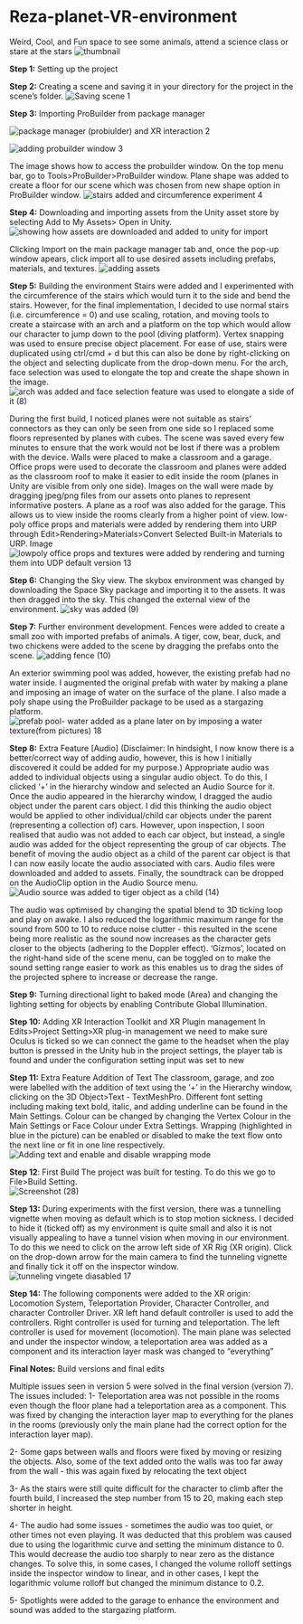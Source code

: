 # Reza-planet-VR-environment
Weird, Cool, and Fun space to see some animals, attend a science class or stare at the stars
![thumbnail](https://github.com/Rezvision/Reza-s-planet-VR-environment/assets/147525543/db427b75-b329-4770-a541-f7aa34c7605e)

**Step 1:** Setting up the project  

**Step 2:**  Creating a scene and saving it in your directory for the project in the scene’s folder.
![Saving scene 1](https://github.com/Rezvision/Reza-s-planet-VR-environment/assets/147525543/09178d03-5956-4bed-a45c-4ba944414454)

**Step 3:** Importing ProBuilder from package manager

![package manager (probiulder) and XR interaction 2](https://github.com/Rezvision/Reza-s-planet-VR-environment/assets/147525543/e92ed334-2091-4aea-a772-0226b5ef2d00)

![adding probuilder window 3](https://github.com/Rezvision/Reza-s-planet-VR-environment/assets/147525543/2cca77cf-1a8f-4c8c-9510-c764ca373c54)

The image shows how to access the probuilder window. On the top menu bar, go to Tools>ProBuilder>ProBuilder window. 
Plane shape was added to create a floor for our scene which was chosen from new shape option in ProBuilder window.
![stairs added and circumference experiment 4](https://github.com/Rezvision/Reza-s-planet-VR-environment/assets/147525543/45ce7490-49f5-466a-914c-3316984b3ecd)

**Step 4:** Downloading and importing assets from the Unity asset store by selecting Add to My Assets> Open in Unity.
![showing how assets are downloaded and added to unity for import](https://github.com/Rezvision/Reza-s-planet-VR-environment/assets/147525543/985d2335-6364-4616-a746-f08693ca6b9a)

Clicking Import on the main package manager tab and, once the pop-up window apears, click import all to use desired assets including prefabs, materials, and textures.
![adding assets](https://github.com/Rezvision/Reza-s-planet-VR-environment/assets/147525543/bde35540-f752-49e8-9dd4-dcfa1467d6a1)

**Step 5:** Building the environment
Stairs were added and I experimented with the circumference of the stairs which would turn it to the side and bend the stairs. However, for the final implementation, I decided to use normal stairs (i.e. circumference = 0) and use scaling, rotation, and moving tools to create a staircase with an arch and a platform on the top which would allow our character to jump down to the pool (diving platform). Vertex snapping was used to ensure precise object placement.
For ease of use, stairs were duplicated using ctrl/cmd + d but this can also be done by right-clicking on the object and selecting duplicate from the drop-down menu.
For the arch, face selection was used to elongate the top and create the shape shown in the image.
![arch was added and face selection feature was used to elongate a side of it (8)](https://github.com/Rezvision/Reza-s-planet-VR-environment/assets/147525543/621c916e-65c0-4dda-9841-9459d7f0f3cf)

During the first build, I noticed planes were not suitable as stairs’ connectors as they can only be seen from one side so I replaced some floors represented by planes with cubes.
The scene was saved every few minutes to ensure that the work would not be lost if there was a problem with the device. Walls were placed to make a classroom and a garage. Office props were used to decorate the classroom and planes were added as the classroom roof to make it easier to edit inside the room (planes in Unity are visible from only one side).
Images on the wall were made by dragging jpeg/png files from our assets onto planes to represent informative posters. A plane as a roof was also added for the garage. This allows us to view inside the rooms clearly from a higher point of view.
low-poly office props and materials were added by rendering them into URP  through Edit>Rendering>Materials>Convert Selected Built-in Materials to URP. 
Image![lowpoly office props and textures were added by rendering and turning them into UDP default version 13](https://github.com/Rezvision/Reza-s-planet-VR-environment/assets/147525543/083bed2f-5d85-4d8a-8697-d1181ba2a0bf)

**Step 6:** Changing the Sky view. The skybox environment was changed by downloading the Space Sky package and importing it to the assets. It was then dragged into the sky. This changed the external view of the environment.
![sky was added (9)](https://github.com/Rezvision/Reza-s-planet-VR-environment/assets/147525543/0dd0c925-53ec-4249-b5eb-339190935c46)

**Step 7:** Further environment development. Fences were added to create a small zoo with imported prefabs of animals. A tiger, cow, bear, duck, and two chickens were added to the scene by dragging the prefabs onto the scene.
![adding fence (10)](https://github.com/Rezvision/Reza-s-planet-VR-environment/assets/147525543/02bb5d83-9797-400a-8ff5-16ebbdf46b41)

An exterior swimming pool was added, however, the existing prefab had no water inside. I augmented the original prefab with water by making a plane and imposing an image of water on the surface of the plane. I also made a poly shape using the ProBuilder package to be used as a stargazing platform.
![prefab pool- water added as a plane later on by imposing a water texture(from pictures) 18](https://github.com/Rezvision/Reza-s-planet-VR-environment/assets/147525543/c5a1aee0-35fb-4858-bae5-95ea5c53b42b)

**Step 8:** Extra Feature [Audio]
(Disclaimer: In hindsight, I now know there is a better/correct way of adding audio, however, this is how I initially discovered it could be added for my purpose.) 
Appropriate audio was added to individual objects using a singular audio object. To do this, I clicked ‘+’ in the hierarchy window and selected an Audio Source for it. Once the audio appeared in the hierarchy window, I dragged the audio object under the parent cars object. I did this thinking the audio object would be applied to other individual/child car objects under the parent (representing a collection of) cars. However, upon inspection, I soon realised that audio was not added to each car object, but instead, a single audio was added for the object representing the group of car objects. The benefit of moving the audio object as a child of the parent car object is that I can now easily locate the audio associated with cars. 
Audio files were downloaded and added to assets. Finally, the soundtrack can be dropped on the AudioClip option in the Audio Source menu.
![Audio source was added to tiger object as a child (14)](https://github.com/Rezvision/Reza-s-planet-VR-environment/assets/147525543/a331568e-6877-4bc8-a439-a9aaa2cfa3dd)

The audio was optimised by changing the spatial blend to 3D ticking loop and play on awake. I also reduced the logarithmic maximum range for the sound from 500 to 10 to reduce noise clutter - this resulted in the scene being more realistic as the sound now increases as the character gets closer to the objects (adhering to the Doppler effect). ‘Gizmos’, located on the right-hand side of the scene menu, can be toggled on to make the sound setting range easier to work as this enables us to drag the sides of the projected sphere to increase or decrease the range.

**Step 9:** Turning directional light to baked mode (Area) and changing the lighting setting for objects by enabling Contribute Global Illumination.

**Step 10:** Adding XR Interaction Toolkit and XR Plugin management 
In Edits>Project Setting>XR plug-in management we need to make sure Oculus is ticked so we can connect the game to the headset when the play button is pressed in the Unity hub
in the project settings, the player tab is found and under the configuration setting input was set to new

**Step 11:** Extra Feature Addition of Text
The classroom, garage, and zoo were labelled with the addition of text using the ‘+’ in the Hierarchy window, clicking on the 3D Object>Text - TextMeshPro. Different font setting including making text bold, italic, and adding underline can be found in the Main Settings. Colour can be changed by changing the Vertex Colour in the Main Settings or Face Colour under Extra Settings. Wrapping (highlighted in blue in the picture) can be enabled or disabled to make the text flow onto the next line or fit in one line respectively.
![Adding text and enable and disable wrapping mode](https://github.com/Rezvision/Reza-s-planet-VR-environment/assets/147525543/3e94e675-c5e1-4d6d-8e47-2cf0eed8b2ff)

**Step 12**: First Build
The project was built for testing. To do this we go to File>Build Setting.  
![Screenshot (28)](https://github.com/Rezvision/Reza-s-planet-VR-environment/assets/147525543/a8baf758-b864-4810-9fbf-57b0116e32b3)

**Step 13:** During experiments with the first version, there was a tunnelling vignette when moving as default which is to stop motion sickness. I decided to hide it (ticked off) as my environment is quite small and also it is not visually appealing to have a tunnel vision when moving in our environment. To do this we need to click on the arrow left side of XR Rig (XR origin). Click on the drop-down arrow for the main camera to find the tunneling vignette and finally tick it off on the inspector window.
![tunneling vingete diasabled 17](https://github.com/Rezvision/Reza-s-planet-VR-environment/assets/147525543/b1e3d20c-5a68-4da9-a1e2-fbb3cf24bb1c)

**Step 14:** The following components were added to the XR origin: Locomotion System, Teleportation Provider, Character Controller, and character Controller Driver.
XR left hand default controller is used to add the controllers. Right controller is used for turning and teleportation. The left controller is used for movement (locomotion).
The main plane was selected and under the inspector window, a teleportation area was added as a component and its interaction layer mask was changed to “everything”

**Final Notes:** Build versions and final edits 

Multiple issues seen in version 5 were solved in the final version (version 7).
The issues included: 
1- Teleportation area was not possible in the rooms even though the floor plane had a teleportation area as a component. This was fixed by changing the interaction layer map to everything for the planes in the rooms (previously only the main plane had the correct option for the interaction layer map).

2- Some gaps between walls and floors were fixed by moving or resizing the objects. Also, some of the text added onto the walls was too far away from the wall - this was again fixed by relocating the text object

3- As the stairs were still quite difficult for the character to climb after the fourth build, I increased the step number from 15 to 20, making each step shorter in height. 

4- The audio had some issues - sometimes the audio was too quiet, or other times not even playing. It was deducted that this problem was caused due to using the logarithmic curve and setting the minimum distance to 0. This would decrease the audio too sharply to near zero as the distance changes. To solve this, in some cases, I changed the volume rolloff settings inside the inspector window to linear, and in other cases, I kept the logarithmic volume rolloff but changed the minimum distance to 0.2.

5- Spotlights were added to the garage to enhance the environment and sound was added to the stargazing platform.

